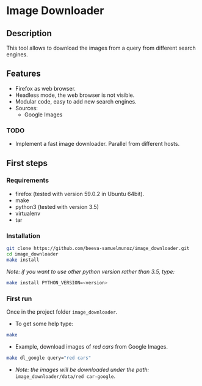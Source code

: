 # Image Downloader

## Description
This tool allows to download the images from a query from different search engines.


## Features
* Firefox as web browser.
* Headless mode, the web browser is not visible.
* Modular code, easy to add new search engines.
* Sources:
  *  Google Images


### TODO
*  Implement a fast image downloader. Parallel from different hosts.


## First steps

### Requirements

* firefox (tested with version 59.0.2 in Ubuntu 64bit).
* make
* python3 (tested  with version 3.5)
* virtualenv
* tar

### Installation
```bash
git clone https://github.com/beeva-samuelmunoz/image_downloader.git
cd image_downloader
make install
```

*Note: if you want to use other python version rather than 3.5, type:*
```bash
make install PYTHON_VERSION=<version>
```

### First run
Once in the project folder `image_downloader`.
* To get some help type:
```bash
make
```
* Example, download images of *red cars* from Google Images.
```bash
make dl_google query="red cars"
```
  * *Note: the images will be downloaded under the path:*  `image_downloader/data/red car-google`.
